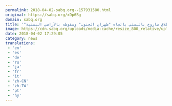 ```yaml
---
permalink: 2018-04-02-sabq.org--157931580.html
original: https://sabq.org/xDp6Bg
domain: sabq.org
title: '"التحالف": إطلاق صاروخ باليستي باتجاه "ظهران الجنوب" وسقوطه بالأراضي اليمنية'
image: https://cdn.sabq.org/uploads/media-cache/resize_800_relative/uploads/material-file/5ac26618ef9d14a0b98b4573/5ac265306a3a5.jpg
date: 2018-04-02 17:29:05
category: news
translations: 
 - 'en'
 - 'es'
 - 'de'
 - 'ru'
 - 'ja'
 - 'fr'
 - 'it'
 - 'zh-CN'
 - 'zh-TW'
 - 'pt'
 - 'hy'
---
```


